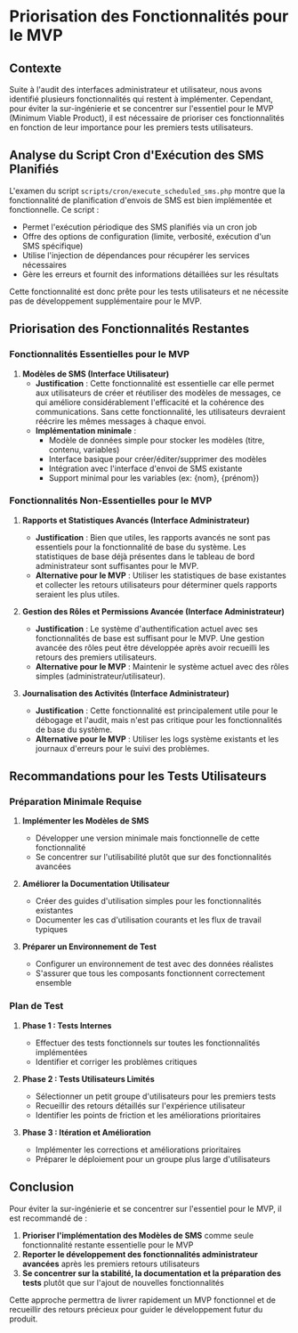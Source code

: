 # Priorisation des Fonctionnalités pour le MVP

## Contexte

Suite à l'audit des interfaces administrateur et utilisateur, nous avons identifié plusieurs fonctionnalités qui restent à implémenter. Cependant, pour éviter la sur-ingénierie et se concentrer sur l'essentiel pour le MVP (Minimum Viable Product), il est nécessaire de prioriser ces fonctionnalités en fonction de leur importance pour les premiers tests utilisateurs.

## Analyse du Script Cron d'Exécution des SMS Planifiés

L'examen du script `scripts/cron/execute_scheduled_sms.php` montre que la fonctionnalité de planification d'envois de SMS est bien implémentée et fonctionnelle. Ce script :

- Permet l'exécution périodique des SMS planifiés via un cron job
- Offre des options de configuration (limite, verbosité, exécution d'un SMS spécifique)
- Utilise l'injection de dépendances pour récupérer les services nécessaires
- Gère les erreurs et fournit des informations détaillées sur les résultats

Cette fonctionnalité est donc prête pour les tests utilisateurs et ne nécessite pas de développement supplémentaire pour le MVP.

## Priorisation des Fonctionnalités Restantes

### Fonctionnalités Essentielles pour le MVP

1. **Modèles de SMS (Interface Utilisateur)**
   - **Justification** : Cette fonctionnalité est essentielle car elle permet aux utilisateurs de créer et réutiliser des modèles de messages, ce qui améliore considérablement l'efficacité et la cohérence des communications. Sans cette fonctionnalité, les utilisateurs devraient réécrire les mêmes messages à chaque envoi.
   - **Implémentation minimale** :
     - Modèle de données simple pour stocker les modèles (titre, contenu, variables)
     - Interface basique pour créer/éditer/supprimer des modèles
     - Intégration avec l'interface d'envoi de SMS existante
     - Support minimal pour les variables (ex: {nom}, {prénom})

### Fonctionnalités Non-Essentielles pour le MVP

1. **Rapports et Statistiques Avancés (Interface Administrateur)**

   - **Justification** : Bien que utiles, les rapports avancés ne sont pas essentiels pour la fonctionnalité de base du système. Les statistiques de base déjà présentes dans le tableau de bord administrateur sont suffisantes pour le MVP.
   - **Alternative pour le MVP** : Utiliser les statistiques de base existantes et collecter les retours utilisateurs pour déterminer quels rapports seraient les plus utiles.

2. **Gestion des Rôles et Permissions Avancée (Interface Administrateur)**

   - **Justification** : Le système d'authentification actuel avec ses fonctionnalités de base est suffisant pour le MVP. Une gestion avancée des rôles peut être développée après avoir recueilli les retours des premiers utilisateurs.
   - **Alternative pour le MVP** : Maintenir le système actuel avec des rôles simples (administrateur/utilisateur).

3. **Journalisation des Activités (Interface Administrateur)**
   - **Justification** : Cette fonctionnalité est principalement utile pour le débogage et l'audit, mais n'est pas critique pour les fonctionnalités de base du système.
   - **Alternative pour le MVP** : Utiliser les logs système existants et les journaux d'erreurs pour le suivi des problèmes.

## Recommandations pour les Tests Utilisateurs

### Préparation Minimale Requise

1. **Implémenter les Modèles de SMS**

   - Développer une version minimale mais fonctionnelle de cette fonctionnalité
   - Se concentrer sur l'utilisabilité plutôt que sur des fonctionnalités avancées

2. **Améliorer la Documentation Utilisateur**

   - Créer des guides d'utilisation simples pour les fonctionnalités existantes
   - Documenter les cas d'utilisation courants et les flux de travail typiques

3. **Préparer un Environnement de Test**
   - Configurer un environnement de test avec des données réalistes
   - S'assurer que tous les composants fonctionnent correctement ensemble

### Plan de Test

1. **Phase 1 : Tests Internes**

   - Effectuer des tests fonctionnels sur toutes les fonctionnalités implémentées
   - Identifier et corriger les problèmes critiques

2. **Phase 2 : Tests Utilisateurs Limités**

   - Sélectionner un petit groupe d'utilisateurs pour les premiers tests
   - Recueillir des retours détaillés sur l'expérience utilisateur
   - Identifier les points de friction et les améliorations prioritaires

3. **Phase 3 : Itération et Amélioration**
   - Implémenter les corrections et améliorations prioritaires
   - Préparer le déploiement pour un groupe plus large d'utilisateurs

## Conclusion

Pour éviter la sur-ingénierie et se concentrer sur l'essentiel pour le MVP, il est recommandé de :

1. **Prioriser l'implémentation des Modèles de SMS** comme seule fonctionnalité restante essentielle pour le MVP
2. **Reporter le développement des fonctionnalités administrateur avancées** après les premiers retours utilisateurs
3. **Se concentrer sur la stabilité, la documentation et la préparation des tests** plutôt que sur l'ajout de nouvelles fonctionnalités

Cette approche permettra de livrer rapidement un MVP fonctionnel et de recueillir des retours précieux pour guider le développement futur du produit.
